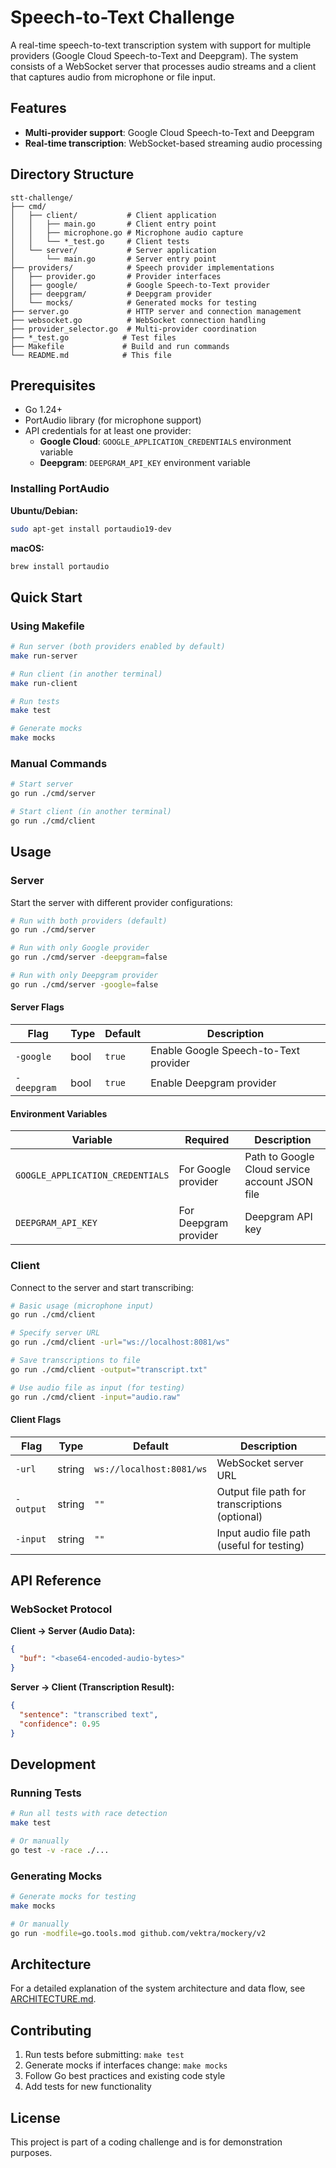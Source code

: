 # Speech-to-Text Challenge

A real-time speech-to-text transcription system with support for multiple providers (Google Cloud Speech-to-Text and Deepgram). The system consists of a WebSocket server that processes audio streams and a client that captures audio from microphone or file input.

## Features

- **Multi-provider support**: Google Cloud Speech-to-Text and Deepgram
- **Real-time transcription**: WebSocket-based streaming audio processing

## Directory Structure

```
stt-challenge/
├── cmd/
│   ├── client/           # Client application
│   │   ├── main.go       # Client entry point
│   │   ├── microphone.go # Microphone audio capture
│   │   └── *_test.go     # Client tests
│   └── server/           # Server application
│       └── main.go       # Server entry point
├── providers/            # Speech provider implementations
│   ├── provider.go       # Provider interfaces
│   ├── google/           # Google Speech-to-Text provider
│   ├── deepgram/         # Deepgram provider
│   └── mocks/            # Generated mocks for testing
├── server.go             # HTTP server and connection management
├── websocket.go          # WebSocket connection handling
├── provider_selector.go  # Multi-provider coordination
├── *_test.go            # Test files
├── Makefile             # Build and run commands
└── README.md            # This file
```

## Prerequisites

- Go 1.24+
- PortAudio library (for microphone support)
- API credentials for at least one provider:
  - **Google Cloud**: `GOOGLE_APPLICATION_CREDENTIALS` environment variable
  - **Deepgram**: `DEEPGRAM_API_KEY` environment variable

### Installing PortAudio

**Ubuntu/Debian:**
```bash
sudo apt-get install portaudio19-dev
```

**macOS:**
```bash
brew install portaudio
```

## Quick Start

### Using Makefile

```bash
# Run server (both providers enabled by default)
make run-server

# Run client (in another terminal)
make run-client

# Run tests
make test

# Generate mocks
make mocks
```

### Manual Commands

```bash
# Start server
go run ./cmd/server

# Start client (in another terminal)
go run ./cmd/client
```

## Usage

### Server

Start the server with different provider configurations:

```bash
# Run with both providers (default)
go run ./cmd/server

# Run with only Google provider
go run ./cmd/server -deepgram=false

# Run with only Deepgram provider
go run ./cmd/server -google=false
```

#### Server Flags

| Flag | Type | Default | Description |
|------|------|---------|-------------|
| `-google` | bool | `true` | Enable Google Speech-to-Text provider |
| `-deepgram` | bool | `true` | Enable Deepgram provider |

#### Environment Variables

| Variable | Required | Description |
|----------|----------|-------------|
| `GOOGLE_APPLICATION_CREDENTIALS` | For Google provider | Path to Google Cloud service account JSON file |
| `DEEPGRAM_API_KEY` | For Deepgram provider | Deepgram API key |

### Client

Connect to the server and start transcribing:

```bash
# Basic usage (microphone input)
go run ./cmd/client

# Specify server URL
go run ./cmd/client -url="ws://localhost:8081/ws"

# Save transcriptions to file
go run ./cmd/client -output="transcript.txt"

# Use audio file as input (for testing)
go run ./cmd/client -input="audio.raw"
```

#### Client Flags

| Flag | Type | Default | Description |
|------|------|---------|-------------|
| `-url` | string | `ws://localhost:8081/ws` | WebSocket server URL |
| `-output` | string | `""` | Output file path for transcriptions (optional) |
| `-input` | string | `""` | Input audio file path (useful for testing) |

## API Reference

### WebSocket Protocol

**Client → Server (Audio Data):**
```json
{
  "buf": "<base64-encoded-audio-bytes>"
}
```

**Server → Client (Transcription Result):**
```json
{
  "sentence": "transcribed text",
  "confidence": 0.95
}
```

## Development

### Running Tests

```bash
# Run all tests with race detection
make test

# Or manually
go test -v -race ./...
```

### Generating Mocks

```bash
# Generate mocks for testing
make mocks

# Or manually
go run -modfile=go.tools.mod github.com/vektra/mockery/v2
```

## Architecture

For a detailed explanation of the system architecture and data flow, see [ARCHITECTURE.md](ARCHITECTURE.md).

## Contributing

1. Run tests before submitting: `make test`
2. Generate mocks if interfaces change: `make mocks`
3. Follow Go best practices and existing code style
4. Add tests for new functionality

## License

This project is part of a coding challenge and is for demonstration purposes.
